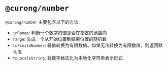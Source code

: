 # `@curong/number`


`@curong/number` 主要包含以下的方法:

- `inRange`: 判断一个数字的值是否在指定的范围内
- `range`: 生成一个从开始位置到结束位置的随机数
- `toFiniteNumber`: 将值转换为有限数值。如果无法转换为有限数值，则返回默认值
- `toLocaleString`: 将数字格式化为本地化字符串表示形式
